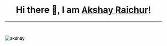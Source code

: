 <h1 align="center">Hi there 👋, I am <a href="https://akshayraichur.com">Akshay Raichur</a>!</h1>

---
<br>
<p align="left"> <img src="https://komarev.com/ghpvc/?username=akshayraichur&label=Views&color=blue&style=plastic" alt="akshay" /> </p>

<br>






<!--
**akshayraichur/akshayraichur** is a ✨ _special_ ✨ repository because its `README.md` (this file) appears on your GitHub profile.

Here are some ideas to get you started:

- 🔭 I’m currently working on ...
- 🌱 I’m currently learning ...
- 👯 I’m looking to collaborate on ...
- 🤔 I’m looking for help with ...
- 💬 Ask me about ...
- 📫 How to reach me: ...
- 😄 Pronouns: ...
- ⚡ Fun fact: ...
-->
